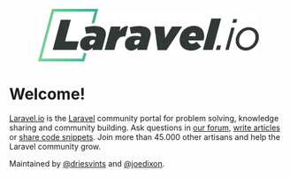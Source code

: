 <p align="center">
    <img src="https://github.com/laravelio/art/blob/main/laravelio-logo-lg.svg" width="400" />
</p>

# Welcome!

[Laravel.io](https://laravel.io/) is the [Laravel](https://laravel.com) community portal for problem solving, knowledge sharing and community building. Ask questions in [our forum](https://laravel.io/forum), [write articles](https://laravel.io/articles) or [share code snippets](https://paste.laravel.io). Join more than 45.000 other artisans and help the Laravel community grow.

Maintained by [@driesvints](https://github.com/driesvints) and [@joedixon](https://github.com/joedixon).
